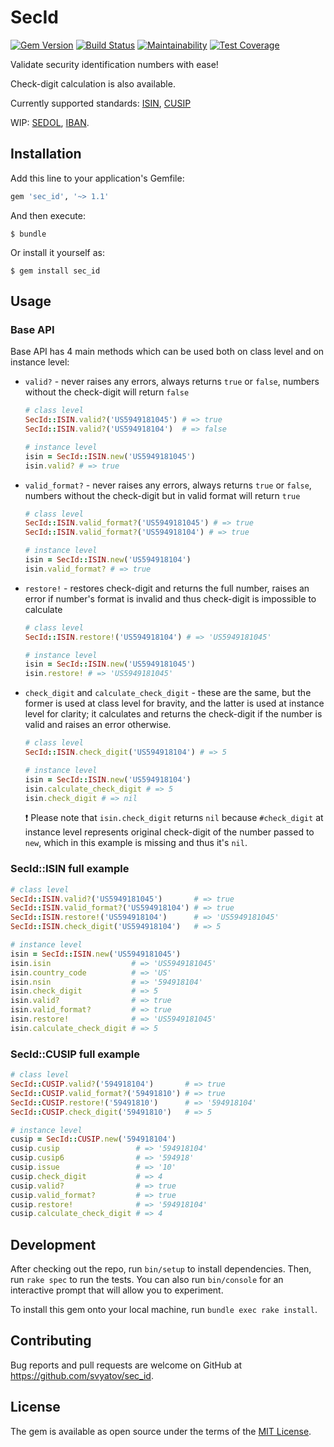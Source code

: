 # SecId
[![Gem Version](https://badge.fury.io/rb/sec_id.svg)](https://badge.fury.io/rb/sec_id)
[![Build Status](https://travis-ci.org/svyatov/sec_id.svg?branch=master)](https://travis-ci.org/svyatov/sec_id)
[![Maintainability](https://api.codeclimate.com/v1/badges/a4759963a5ddc4d55b24/maintainability)](https://codeclimate.com/github/svyatov/sec_id/maintainability)
[![Test Coverage](https://api.codeclimate.com/v1/badges/a4759963a5ddc4d55b24/test_coverage)](https://codeclimate.com/github/svyatov/sec_id/test_coverage)

Validate security identification numbers with ease!

Check-digit calculation is also available.

Currently supported standards:
[ISIN](https://en.wikipedia.org/wiki/International_Securities_Identification_Number),
[CUSIP](https://en.wikipedia.org/wiki/CUSIP)

WIP:
[SEDOL](https://en.wikipedia.org/wiki/SEDOL),
[IBAN](https://en.wikipedia.org/wiki/International_Bank_Account_Number).

## Installation

Add this line to your application's Gemfile:

```ruby
gem 'sec_id', '~> 1.1'
```

And then execute:

    $ bundle

Or install it yourself as:

    $ gem install sec_id

## Usage

### Base API

Base API has 4 main methods which can be used both on class level and on instance level:

* `valid?` - never raises any errors, always returns `true` or `false`,
  numbers without the check-digit will return `false`

  ```ruby
  # class level
  SecId::ISIN.valid?('US5949181045') # => true
  SecId::ISIN.valid?('US594918104')  # => false

  # instance level
  isin = SecId::ISIN.new('US5949181045')
  isin.valid? # => true
  ```

* `valid_format?` - never raises any errors, always returns `true` or `false`,
  numbers without the check-digit but in valid format will return `true`

  ```ruby
  # class level
  SecId::ISIN.valid_format?('US5949181045') # => true
  SecId::ISIN.valid_format?('US594918104') # => true

  # instance level
  isin = SecId::ISIN.new('US594918104')
  isin.valid_format? # => true
  ```

* `restore!` - restores check-digit and returns the full number,
  raises an error if number's format is invalid and thus check-digit is impossible to calculate

  ```ruby
  # class level
  SecId::ISIN.restore!('US594918104') # => 'US5949181045'

  # instance level
  isin = SecId::ISIN.new('US5949181045')
  isin.restore! # => 'US5949181045'
  ```

* `check_digit` and `calculate_check_digit` - these are the same,
  but the former is used at class level for bravity,
  and the latter is used at instance level for clarity;
  it calculates and returns the check-digit if the number is valid
  and raises an error otherwise.

  ```ruby
  # class level
  SecId::ISIN.check_digit('US594918104') # => 5

  # instance level
  isin = SecId::ISIN.new('US594918104')
  isin.calculate_check_digit # => 5
  isin.check_digit # => nil
  ```

  :exclamation: Please note that `isin.check_digit` returns `nil` because `#check_digit`
  at instance level represents original check-digit of the number passed to `new`,
  which in this example is missing and thus it's `nil`.

### SecId::ISIN full example

```ruby
# class level
SecId::ISIN.valid?('US5949181045')       # => true
SecId::ISIN.valid_format?('US594918104') # => true
SecId::ISIN.restore!('US594918104')      # => 'US5949181045'
SecId::ISIN.check_digit('US594918104')   # => 5

# instance level
isin = SecId::ISIN.new('US5949181045')
isin.isin                  # => 'US5949181045'
isin.country_code          # => 'US'
isin.nsin                  # => '594918104'
isin.check_digit           # => 5
isin.valid?                # => true
isin.valid_format?         # => true
isin.restore!              # => 'US5949181045'
isin.calculate_check_digit # => 5
```

### SecId::CUSIP full example

```ruby
# class level
SecId::CUSIP.valid?('594918104')       # => true
SecId::CUSIP.valid_format?('59491810') # => true
SecId::CUSIP.restore!('59491810')      # => '594918104'
SecId::CUSIP.check_digit('59491810')   # => 5

# instance level
cusip = SecId::CUSIP.new('594918104')
cusip.cusip                 # => '594918104'
cusip.cusip6                # => '594918'
cusip.issue                 # => '10'
cusip.check_digit           # => 4
cusip.valid?                # => true
cusip.valid_format?         # => true
cusip.restore!              # => '594918104'
cusip.calculate_check_digit # => 4
```

## Development

After checking out the repo, run `bin/setup` to install dependencies.
Then, run `rake spec` to run the tests. You can also run `bin/console`
for an interactive prompt that will allow you to experiment.

To install this gem onto your local machine, run `bundle exec rake install`.

## Contributing

Bug reports and pull requests are welcome on
GitHub at https://github.com/svyatov/sec_id.

## License

The gem is available as open source under the terms of
the [MIT License](LICENSE.txt).
